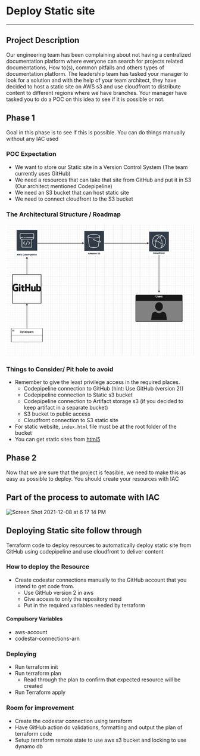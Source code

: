 # Deploy Static site
__________

## Project Description
Our engineering team has been complaining about not having a centralized documentation platform where everyone can search for projects related
documentations, How to(s), common pitfalls and others types of documentation platform. The leadership team has tasked your manager to look for
a solution and with the help of your team architect, they have decided to host a static site on AWS s3 and use cloudfront to distribute content
to different regions where we have branches. Your manager have tasked you to do a POC on this idea to see if it is possible or not.

## Phase 1
Goal in this phase is to see if this is possible. You can do things manually without any IAC used

### POC Expectation
- We want to store our Static site in a Version Control System (The team currently uses GitHub)
- We need a resources that can take that site from GitHub and put it in S3 (Our architect mentioned Codepipeline)
- We need an S3 bucket that can host static site
- We need to connect cloudfront to the S3 bucket

### The Architectural Structure / Roadmap
![DeployStaticWebsite.png](DeployStaticWebsite.png)


### Things to Consider/ Pit hole to avoid
- Remember to give the least privilege access in the required places.
  - Codepipeline connection to GitHub (hint: Use GitHub (version 2))
  - Codepipeline connection to Static s3 bucket
  - Codepipeline connection to Artifact storage s3 (if you decided to keep artifact in a separate bucket)
  - S3 bucket to public access
  - Cloudfront connection to S3 static site
- For static website, `index.html` file must be at the root folder of the bucket
- You can get static sites from [html5](https://html5up.net/)

## Phase 2

Now that we are sure that the project is feasible, we need to make this as easy as possible to deploy. You should create your resources with IAC

## Part of the process to automate with IAC
<img width="861" alt="Screen Shot 2021-12-08 at 6 17 14 PM" src="https://user-images.GitHubusercontent.com/80710703/145311618-f49f2d9f-8471-484b-a18b-bac870dbe1a2.png">


## Deploying Static site follow through
Terraform code to deploy resources to automatically deploy static site from GitHub using codepipeline and use cloudfront to deliver content

### How to deploy the Resource
- Create codestar connections manually to the GitHub account that you intend to get code from.
  - Use GitHub version 2 in aws
  - Give access to only the repository need
  - Put in the required variables needed by terraform

#### Compulsory Variables
- aws-account
- codestar-connections-arn

### Deploying
- Run terraform init
- Run terraform plan
  - Read through the plan to confirm that expected resource will be created
- Run Terraform apply

### Room for improvement
- Create the codestar connection using terraform
- Have GitHub action do validations, formatting and output the plan of terraform code
- Setup terraform remote state to use aws s3 bucket and locking to use dynamo db
